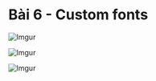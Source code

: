 # Bài 6 - Custom fonts

![Imgur](https://i.imgur.com/aozg6cz.png)  

![Imgur](https://i.imgur.com/Vz1TFfF.png)  

![Imgur](https://i.imgur.com/xK1SCUU.png)    

